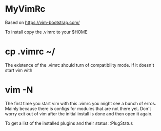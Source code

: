 # MyVimRc
Based on https://vim-bootstrap.com/

To install copy the .vimrc to your $HOME
# cp .vimrc ~/

The existence of the .vimrc should turn of compatibility mode. If it doesn't
start vim with
# vim -N

The first time you start vim with this .vimrc you might see a bunch of erros.
Mainly because there is configs for modules that are not there yet.  Don't
worry exit out of vim after the initial install is done and then open it again.

To get a list of the installed plugins and their status:
:PlugStatus
